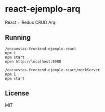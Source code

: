 # react-ejemplo-arq

React + Redux CRUD Arq

## Running

    /encuestas-frontend-ejemplo-react
    npm i
    npm start
    open http://localhost:8080

    /encuestas-frontend-ejemplo-react/mockServer
    npm i
    npm start

## License

MIT
